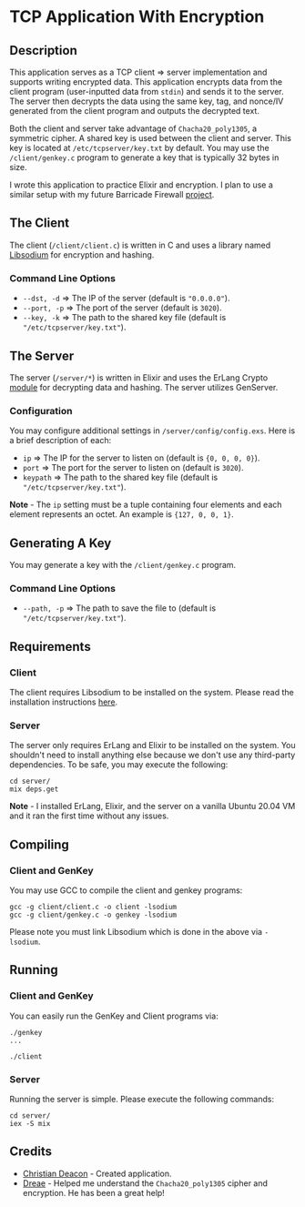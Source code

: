 # TCP Application With Encryption
## Description
This application serves as a TCP client => server implementation and supports writing encrypted data. This application encrypts data from the client program (user-inputted data from `stdin`) and sends it to the server. The server then decrypts the data using the same key, tag, and nonce/IV generated from the client program and outputs the decrypted text.

Both the client and server take advantage of `Chacha20_poly1305`, a symmetric cipher. A shared key is used between the client and server. This key is located at `/etc/tcpserver/key.txt` by default. You may use the `/client/genkey.c` program to generate a key that is typically 32 bytes in size.

I wrote this application to practice Elixir and encryption. I plan to use a similar setup with my future Barricade Firewall [project](https://github.com/Barricade-FW).

## The Client
The client (`/client/client.c`) is written in C and uses a library named [Libsodium](https://libsodium.gitbook.io/doc/) for encryption and hashing.

### Command Line Options
* `--dst, -d` => The IP of the server (default is `"0.0.0.0"`).
* `--port, -p` => The port of the server (default is `3020`).
* `--key, -k` => The path to the shared key file (default is `"/etc/tcpserver/key.txt"`).

## The Server
The server (`/server/*`) is written in Elixir and uses the ErLang Crypto [module](https://erlang.org/doc/man/crypto.html) for decrypting data and hashing. The server utilizes GenServer.

### Configuration
You may configure additional settings in `/server/config/config.exs`. Here is a brief description of each:

* `ip` => The IP for the server to listen on (default is `{0, 0, 0, 0}`).
* `port` => The port for the server to listen on (default is `3020`).
* `keypath` => The path to the shared key file (default is `"/etc/tcpserver/key.txt"`).

**Note** - The `ip` setting must be a tuple containing four elements and each element represents an octet. An example is `{127, 0, 0, 1}`.

## Generating A Key
You may generate a key with the `/client/genkey.c` program.

### Command Line Options
* `--path, -p` => The path to save the file to (default is `"/etc/tcpserver/key.txt"`).

## Requirements
### Client
The client requires Libsodium to be installed on the system. Please read the installation instructions [here](https://libsodium.gitbook.io/doc/installation).

### Server
The server only requires ErLang and Elixir to be installed on the system. You shouldn't need to install anything else because we don't use any third-party dependencies. To be safe, you may execute the following:

```
cd server/
mix deps.get
```

**Note** - I installed ErLang, Elixir, and the server on a vanilla Ubuntu 20.04 VM and it ran the first time without any issues.

## Compiling
### Client and GenKey
You may use GCC to compile the client and genkey programs:

```
gcc -g client/client.c -o client -lsodium
gcc -g client/genkey.c -o genkey -lsodium
```

Please note you must link Libsodium which is done in the above via `-lsodium`.

## Running
### Client and GenKey
You can easily run the GenKey and Client programs via:

```
./genkey
...

./client
```

### Server
Running the server is simple. Please execute the following commands:

```
cd server/
iex -S mix
```

## Credits
* [Christian Deacon](https://www.linkedin.com/in/christian-deacon-902042186/) - Created application.
* [Dreae](https://github.com/Dreae/) - Helped me understand the `Chacha20_poly1305` cipher and encryption. He has been a great help!